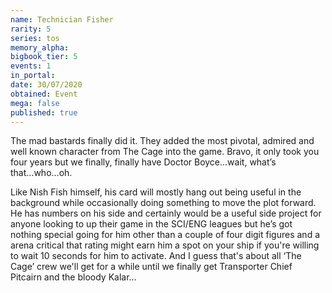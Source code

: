 ```yaml
---
name: Technician Fisher
rarity: 5
series: tos
memory_alpha:
bigbook_tier: 5
events: 1
in_portal:
date: 30/07/2020
obtained: Event
mega: false
published: true
---
```


The mad bastards finally did it. They added the most pivotal, admired and well known character from The Cage into the game. Bravo, it only took you four years but we finally, finally have Doctor Boyce...wait, what’s that...who...oh.

Like Nish Fish himself, his card will mostly hang out being useful in the background while occasionally doing something to move the plot forward. He has numbers on his side and certainly would be a useful side project for anyone looking to up their game in the SCI/ENG leagues but he’s got nothing special going for him other than a couple of four digit figures and a arena critical that rating might earn him a spot on your ship if you're willing to wait 10 seconds for him to activate. And I guess that's about all ‘The Cage’ crew we'll get for a while until we finally get Transporter Chief Pitcairn and the bloody Kalar…
